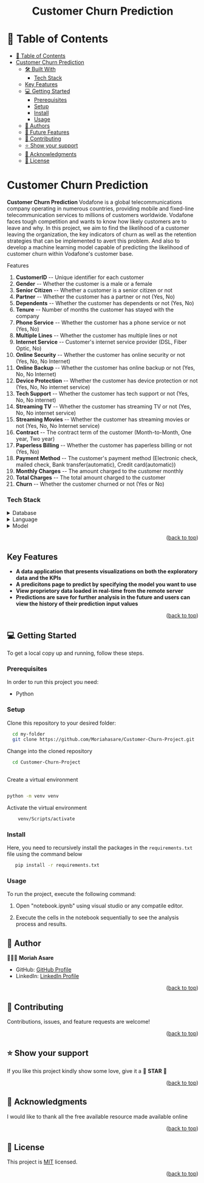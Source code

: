 <a name="readme-top"></a>

<div align="center">
  <h1><b>Customer Churn Prediction</b></h1>
</div>

<!-- TABLE OF CONTENTS -->

# 📗 Table of Contents

- [📗 Table of Contents](#-table-of-contents)
- [Customer Churn Prediction ](#customer-churn-prediction-)
  - [🛠 Built With ](#-built-with-)
    - [Tech Stack ](#tech-stack-)
  - [Key Features ](#key-features-)
  - [💻 Getting Started ](#-getting-started-)
    - [Prerequisites](#prerequisites)
    - [Setup](#setup)
    - [Install](#install)
    - [Usage](#usage)
  - [👥 Authors ](#-authors-)
  - [🔭 Future Features ](#-future-features-)
  - [🤝 Contributing ](#-contributing-)
  - [⭐️ Show your support ](#️-show-your-support-)
  - [🙏 Acknowledgments ](#-acknowledgments-)
  - [📝 License ](#-license-)

<!-- PROJECT DESCRIPTION -->

# Customer Churn Prediction <a name="about-project"></a>

**Customer Churn Prediction** 
Vodafone is a global telecommunications company operating in numerous countries, providing mobile and fixed-line telecommunication services to millions of customers worldwide.
Vodafone faces tough competition and wants to know how likely customers are to leave and why.
In this project, we aim to find the likelihood of a customer leaving the organization, the key indicators of churn as well as the retention strategies that can be implemented to avert this problem. And also to develop a machine learning model capable of predicting the likelihood of customer churn within Vodafone's customer base.

Features
1. **CustomerID** -- Unique identifier for each customer
2. **Gender** -- Whether the customer is a male or a female
3. **Senior Citizen** -- Whether a customer is a senior citizen or not
4. **Partner** -- Whether the customer has a partner or not (Yes, No)
5. **Dependents** -- Whether the customer has dependents or not (Yes, No)
6. **Tenure** -- Number of months the customer has stayed with the company
7. **Phone Service**  -- Whether the customer has a phone service or not (Yes, No)
8. **Multiple Lines** -- Whether the customer has multiple lines or not
9. **Internet Service** -- Customer's internet service provider (DSL, Fiber Optic, No)
10. **Online Security** -- Whether the customer has online security or not (Yes, No, No Internet)
11. **Online Backup** -- Whether the customer has online backup or not (Yes, No, No Internet)
12. **Device Protection** -- Whether the customer has device protection or not (Yes, No, No internet service)
13. **Tech Support** -- Whether the customer has tech support or not (Yes, No, No internet)
14. **Streaming TV** -- Whether the customer has streaming TV or not (Yes, No, No internet service)
15. **Streaming Movies** -- Whether the customer has streaming movies or not (Yes, No, No Internet service)
16. **Contract** -- The contract term of the customer (Month-to-Month, One year, Two year)
17. **Paperless Billing** -- Whether the customer has paperless billing or not (Yes, No)
18. **Payment Method** -- The customer's payment method (Electronic check, mailed check, Bank transfer(automatic), Credit card(automatic))
19. **Monthly Charges** -- The amount charged to the customer monthly
20. **Total Charges** -- The total amount charged to the customer
21. **Churn** -- Whether the customer churned or not (Yes or No)

### Tech Stack <a name="tech-stack"></a>

<details>
<summary>Database</summary>
  <ul>
    <li><a href="">Microsoft SQL Server</a></li>
  </ul>
</details>

<details>
<summary>Language</summary>
  <ul>
    <li><a href="">Python</a></li>
  </ul>
</details>

<details>
<summary>Model</summary>
  <ul>
    <li><a href="">Sklearn</a></li>
  </ul>
</details>

<p align="right">(<a href="#readme-top">back to top</a>)</p>
<!-- Features -->

## Key Features <a name="key-features"></a>

- **A data application that presents visualizations on both the exploratory data and the KPIs**
- **A predicitons page to predict by specifying the model you want to use**
- **View proprietory data loaded in real-time from the remote server**
- **Predictions are save for further analysis in the future and users can view the history of their prediction input values**


<p align="right">(<a href="#readme-top">back to top</a>)</p>


<!-- GETTING STARTED -->

## 💻 Getting Started <a name="getting-started"></a>


To get a local copy up and running, follow these steps.

### Prerequisites

In order to run this project you need:

- Python


### Setup

Clone this repository to your desired folder:


```sh
  cd my-folder
  git clone https://github.com/Moriahasare/Customer-Churn-Project.git
```

Change into the cloned repository

```sh
  cd Customer-Churn-Project
  
```

Create a virtual environment

```sh

python -m venv venv

```

Activate the virtual environment

```sh
    venv/Scripts/activate
```


### Install

Here, you need to recursively install the packages in the `requirements.txt` file using the command below 

```sh
   pip install -r requirements.txt
```


### Usage

To run the project, execute the following command:

1. Open "notebook.ipynb" using visual studio or any compatile editor.

2. Execute the cells in the notebook sequentially to see the analysis process and results.


<!-- AUTHOR -->

## 👥 Author <a name="author"></a>

🕵🏽‍♀️ **Moriah Asare**

- GitHub: [GitHub Profile](https://github.com/Moriahasare)
- LinkedIn: [LinkedIn Profile](www.linkedin.com/in/moriah-asare)
  
  
<p align="right">(<a href="#readme-top">back to top</a>)</p>

<!-- CONTRIBUTING -->

## 🤝 Contributing <a name="contributing"></a>

Contributions, issues, and feature requests are welcome!


<p align="right">(<a href="#readme-top">back to top</a>)</p>

<!-- SUPPORT -->

## ⭐️ Show your support <a name="support"></a>

If you like this project kindly show some love, give it a 🌟 **STAR** 🌟

<p align="right">(<a href="#readme-top">back to top</a>)</p>

<!-- ACKNOWLEDGEMENTS -->

## 🙏 Acknowledgments <a name="acknowledgements"></a>

I would like to thank all the free available resource made available online

<p align="right">(<a href="#readme-top">back to top</a>)</p>

<!-- LICENSE -->

## 📝 License <a name="license"></a>

This project is [MIT](./LICENSE) licensed.

<p align="right">(<a href="#readme-top">back to top</a>)</p>